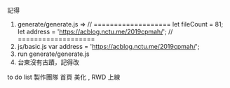 記得
1. generate/generate.js => 
// ===================
let fileCount = 81;
let address = 'https://acblog.nctu.me/2019cpmah/';
// ===================
2. js/basic.js
var address = 'https://acblog.nctu.me/2019cpmah/';
3. run generate/generate.js
4. 台東沒有古蹟，記得改

to do list
製作團隊
首頁
美化 , RWD
上線

